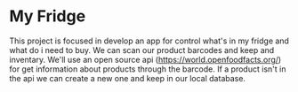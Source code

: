 # My Fridge
This project is focused in develop an app for control what's in my fridge and what do i need to buy. We can scan our product barcodes and keep and inventary. We'll use an open source api (https://world.openfoodfacts.org/) for get information about products through the barcode. If a product isn't in the api we can create a new one and keep in our local database.

